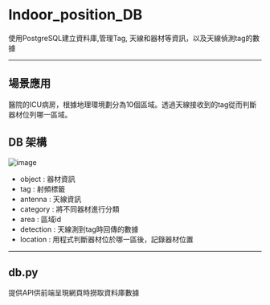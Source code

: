 # Indoor_position_DB
使用PostgreSQL建立資料庫,管理Tag, 天線和器材等資訊，以及天線偵測tag的數據

***
## 場景應用
醫院的ICU病房，根據地理環境劃分為10個區域。透過天線接收到的tag從而判斷器材位列哪一區域。

## DB 架構
![image]()

- object : 器材資訊
- tag : 射頻標籤
- antenna : 天線資訊
- category : 將不同器材進行分類
- area : 區域id
- detection : 天線測到tag時回傳的數據
- location : 用程式判斷器材位於哪一區後，記錄器材位置

***
## db.py
提供API供前端呈現網頁時撈取資料庫數據

